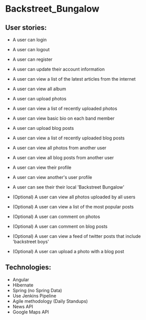 # Backstreet_Bungalow

## User stories:
 - A user can login
 - A user can logout
 - A user can register
 - A user can update their account information
 - A user can view a list of the latest articles from the internet
 - A user can view all album
- A user can upload photos
- A user can view a list of recently uploaded photos
- A user can view basic bio on each band member
- A user can upload blog posts
- A user can view a list of recently uploaded blog posts
- A user can view all photos from another user
- A user can view all blog posts from another user
- A user can view their profile
- A user can view another's user profile
- A user can see their their local 'Backstreet Bungalow'

- (Optional) A user can view all photos uploaded by all users
- (Optional) A user can view a list of the most popular posts
- (Optional) A user can comment on photos
- (Optional) A user can comment on blog posts
- (Optional) A user can view a feed of twitter posts that include 'backstreet boys'
- (Optional) A user can upload a photo with a blog post

## Technologies:
- Angular
- Hibernate
- Spring (no Spring Data)
- Use Jenkins Pipeline
- Agile methodology (Daily Standups)
- News API
- Google Maps API 
